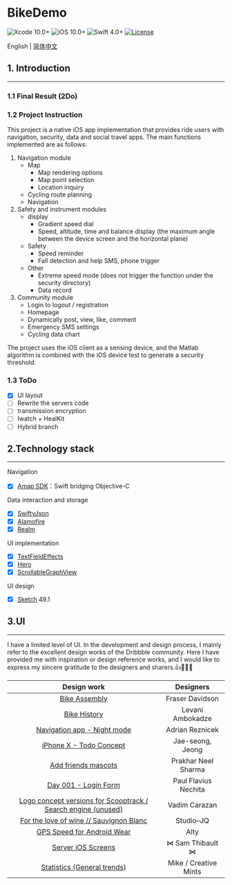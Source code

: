 # BikeDemo

![Xcode 10.0+](https://img.shields.io/badge/Xcode-10.0%2B-blue.svg)
![iOS 10.0+](https://img.shields.io/badge/iOS-10.0%2B-blue.svg)
![Swift 4.0+](https://img.shields.io/badge/Swift-4.0%2B-orange.svg)
[![License](https://img.shields.io/cocoapods/l/Hero.svg?style=flat)](https://github.com/lkzhao/Hero/blob/master/LICENSE?raw=true)

English | [简体中文](https://github.com/Mclarenyang/BikeDemo/blob/Layout/README_CHI.md)

## 1. Introduction
-----
### 1.1 Final Result (2Do)


### 1.2 Project Instruction
 This project is a native iOS app implementation that provides ride users with navigation, security, data and social travel apps. The main functions implemented are as follows:
1. Navigation module
    * Map
        * Map rendering options
        * Map point selection
        * Location inquiry
    * Cycling route planning
    * Navigation
2. Safety and instrument modules
    * display
        * Gradient speed dial
        * Speed, altitude, time and balance display (the maximum angle between the device screen and the horizontal plane)
    * Safety
        * Speed reminder
        * Fall detection and help SMS, phone trigger
    * Other
        * Extreme speed mode (does not trigger the function under the security directory)
        * Data record
3. Community module
    * Login to logout / registration
    * Homepage
    * Dynamically post, view, like, comment
    * Emergency SMS settings
    * Cycling data chart

 The project uses the iOS client as a sensing device, and the Matlab algorithm is combined with the iOS device test to generate a security threshold.

### 1.3 ToDo
- [x] UI layout
- [ ] Rewrite the servers code
- [ ] transmission encryption
- [ ] Iwatch + HealKit
- [ ] Hybrid branch

## 2.Technology stack
-----
Navigation
- [x] [Amap SDK](https://lbs.amap.com/)：Swift bridging Objective-C

Data interaction and storage
- [x] [SwiftyJson](https://github.com/SwiftyJSON/SwiftyJSON) 
- [x] [Alamofire](https://github.com/Alamofire/Alamofire) 
- [x] [Realm](https://github.com/realm/realm-cocoa) 

UI implementation
- [x] [TextFieldEffects](https://github.com/raulriera/TextFieldEffects) 
- [x] [Hero](https://github.com/HeroTransitions/Hero) 
- [x] [ScrollableGraphView](https://github.com/philackm/ScrollableGraphView) 

UI design
- [x] [Sketch](https://www.sketchapp.com/) 49.1

## 3.UI
-----
I have a limited level of UI. In the development and design process, I mainly refer to the excellent design works of the Dribbble community. Here I have provided me with inspiration or design reference works, and I would like to express my sincere gratitude to the designers and sharers.👍👏🙇‍♂️

| Design work | Designers |
|:---:|:------:|
|[Bike Assembly](https://dribbble.com/shots/1774057-Bike-Assembly)|Fraser Davidson|
|[Bike History](https://dribbble.com/shots/2656218-Bike-History)|Levani Ambokadze|
|[Navigation app - Night mode](https://dribbble.com/shots/3814971-Navigation-app-Night-mode)|Adrian Reznicek|
|[iPhone X - Todo Concept](https://dribbble.com/shots/3812962-iPhone-X-Todo-Concept)|Jae-seong, Jeong|
|[Add friends mascots](https://dribbble.com/shots/3677804-Add-friends-mascots)|Prakhar Neel Sharma|
|[Day 001 - Login Form](https://dribbble.com/shots/2125879-Day-001-Login-Form)|Paul Flavius Nechita|
|[Logo concept versions for Scooptrack / Search engine (unused)](https://dribbble.com/shots/3850614-Logo-concept-versions-for-Scooptrack-Search-engine-unused)| Vadim Carazan |
|[For the love of wine // Sauvignon Blanc](https://dribbble.com/shots/1735510-For-the-love-of-wine-Sauvignon-Blanc)|Studio–JQ|
|[GPS Speed for Android Wear](https://dribbble.com/shots/2099528-GPS-Speed-for-Android-Wear)|Alty|
|[Server iOS Screens](https://dribbble.com/shots/2032069-Server-iOS-Screens)|⋈ Sam Thibault ⋈|
|[Statistics (General trends)](https://dribbble.com/shots/1719845-Statistics-General-trends)| Mike / Creative Mints|



